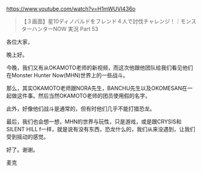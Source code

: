 https://www.youtube.com/watch?v=H1mWUVI436o

> 【３画面】星10ディノバルドをフレンド４人で討伐チャレンジ！｜モンスターハンターNOW 実況 Part 53

各位大家，

晚上好。

今晚，我们又有从OKAMOTO老师的新视频，而这次他跟他团队给我们看见他们在Monster Hunter Now(MHN)世界上的一些战斗。

那么，其实OKAMOTO老师跟NORA先生，BANCHU先生以及OKOMESAN在一起做这件事。然后当然OKAMOTO老师的团员使用假的名字。

此外，好像他们战斗是通常的，但有时他们几乎不能打猎恐龙。

最后，我们也会想一想，MHN的世界与玩性，只是游戏，或是跟CRYSIS和SILENT HILL f一样，就是说有没有东西，恐龙什么的，我们从来没遇到，让我们受到摇动的感觉。

好了。谢谢。

麦克

